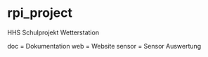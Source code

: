# rpi_project
HHS Schulprojekt Wetterstation

doc = Dokumentation
web = Website
sensor = Sensor Auswertung
